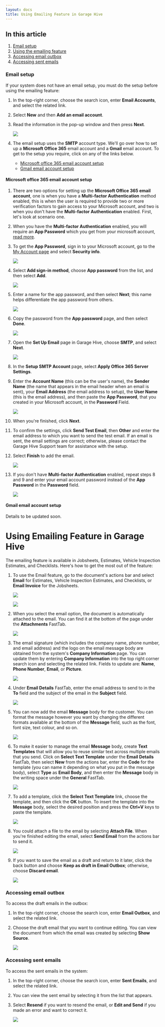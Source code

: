 ```yaml
---
layout: docs
title: Using Emailing Feature in Garage Hive 
---
```


## In this article
1. [Email setup](#email-setup)
2. [Using the emailing feature](#using-the-emailing-feature)
3. [Accessing email outbox](#accessing-email-outbox)
4. [Accessing sent emails](#accessing-sent-emails)

### Email setup
If your system does not have an email setup, you must do the setup before using the emailing feature:
1. In the top-right corner, choose the search icon, enter **Email Accounts**, and select the related link.
2. Select **New** and then **Add an email account**.
3. Read the information in the pop-up window and then press **Next**.

   ![](media/garagehive-email-feature11.gif)

4. The email setup uses the **SMTP** account type. We'll go over how to set up a **Microsoft Office 365** email account and a **Gmail** email account. To get to the setup you require, click on any of the links below.
   - [Microsoft office 365 email account setup](#microsoft-office-365-email-account-setup)
   - [Gmail email account setup](#gmail-email-account-setup)

#### Microsoft office 365 email account setup
1. There are two options for setting up the **Microsoft Office 365 email account**, one is when you have a **Multi-factor Authentication** method enabled, this is when the user is required to provide two or more verification factors to gain access to your Microsoft account, and two is when you don't have the **Multi-factor Authentication** enabled. First, let's look at scenario one.
1. When you have the **Multi-factor Authentication** enabled, you will require an **App Password** which you get from your microsoft account, [read more](https://support.microsoft.com/en-us/account-billing/manage-app-passwords-for-two-step-verification-d6dc8c6d-4bf7-4851-ad95-6d07799387e9). 
1. To get the **App Password**, sign in to your Microsoft account, go to the [My Account page](https://myaccount.microsoft.com/) and select **Security info**.

   ![](media/garagehive-email-setup1.png)

1. Select **Add sign-in method**, choose **App password** from the list, and then select **Add**.

   ![](media/garagehive-email-setup2.png)

1. Enter a name for the app password, and then select **Next**; this name helps differentiate the app password from others.

   ![](media/garagehive-email-setup3.png)

1. Copy the password from the **App password** page, and then select **Done**.

   ![](media/garagehive-email-setup4.png)

1. Open the **Set Up Email** page in Garage Hive, choose **SMTP**, and select **Next**.

   ![](media/garagehive-email-setup5.png)

1. In the **Setup SMTP Account** page, select **Apply Office 365 Server Settings**.
1.  Enter the **Account Name** (this can be the user's name), the **Sender Name** (the name that appears in the email header when an email is sent), your **Email Address** (the email address to setup), the **User Name** (this is the email address), and then paste the **App Password**, that you created in your Microsoft account, in the **Password** Field.

     ![](media/garagehive-email-setup6.png)

1. When you're finished, click **Next**.
1. To confirm the settings, click **Send Test Email**, then **Other** and enter the email address to which you want to send the test email. If an email is sent, the email settings are correct; otherwise, please contact the Garage Hive Support team for assistance with the setup.
1. Select **Finish** to add the email.

     ![](media/garagehive-email-setup7.png)

1. If you don't have **Multi-factor Authentication** enabled, repeat steps 8 and 9 and enter your email account password instead of the **App Password** in the **Password** field.

     ![](media/garagehive-email-setup8.png)


#### Gmail email account setup
Details to be updated soon.

# Using Emailing Feature in Garage Hive
The emailing feature is available in Jobsheets, Estimates, Vehicle Inspection Estimates, and Checklists. Here's how to get the most out of the feature:
1. To use the Email feature, go to the document's actions bar and select **Email** for Estimates, Vehicle Inspection Estimates, and Checklists, or **Email Invoice** for the Jobsheets.

   ![](media/garagehive-email-feature1.png)

   ![](media/garagehive-email-feature2.png)
  
2. When you select the email option, the document is automatically attached to the email. You can find it at the bottom of the page under the **Attachments** FastTab.

   ![](media/garagehive-email-feature3.gif)

3. The email signature (which includes the company name, phone number, and email address) and the logo on the email message body are obtained from the system's **Company Information** page. You can update them by entering **Company Information** into the top right corner search icon and selecting the related link. Fields to update are: **Name**, **Phone Number**, **Email**, or **Picture**.

   ![](media/garagehive-email-feature4.gif)

4. Under **Email Details** FastTab, enter the email address to send to in the **To** field and the subject of the email in the **Subject** field.

   ![](media/garagehive-email-feature6.gif)

5. You can now add the email **Message** body for the customer. You can format the message however you want by changing the different formats available at the bottom of the **Message** field, such as the font, font size, text colour, and so on.

   ![](media/garagehive-email-feature7.gif)

6. To make it easier to manage the email **Message** body, create **Text Templates** that will allow you to reuse similar text across multiple emails that you send. Click on **Select Text Template** under the **Email Details** FastTab, then select **New** from the actions bar, enter the **Code** for the template (you can name it depending on what you put in the message body), select **Type** as **Email Body**, and then enter the **Message** body in the writing space under the **General** FastTab.

   ![](media/garagehive-email-feature8.gif)

7. To add a template, click the **Select Text Template** link, choose the template, and then click the **OK** button. To insert the template into the **Message** body, select the desired position and press the **Ctrl+V** keys to paste the template.

   ![](media/garagehive-email-feature9.gif)

8. You could attach a file to the email by selecting **Attach File**. When you're finished editing the email, select **Send Email** from the actions bar to send it.

   ![](media/garagehive-email-feature10.gif)

9. If you want to save the email as a draft and return to it later, click the back button and choose **Keep as draft in Email Outbox**; otherwise, choose **Discard email**.

   ![](media/garagehive-email-feature10a.gif)

### Accessing email outbox
To access the draft emails in the outbox:
1. In the top-right corner, choose the search icon, enter **Email Outbox**, and select the related link.
2. Choose the draft email that you want to continue editing. You can view the document from which the email was created by selecting **Show Source**.

   ![](media/garagehive-email-feature12.gif)


### Accessing sent emails
To access the sent emails in the system:
1. In the top-right corner, choose the search icon, enter **Sent Emails**, and select the related link.
2. You can view the sent email by selecting it from the list that appears.
3. Select **Resend** if you want to resend the email, or **Edit and Send** if you made an error and want to correct it.

   ![](media/garagehive-email-feature13.gif)

